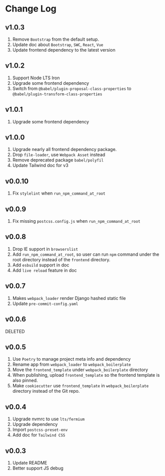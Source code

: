# Change Log

## v1.0.3

1. Remove `Bootstrap` from the default setup.
2. Update doc about `Bootstrap`, `SWC`, `React`, `Vue`
6. Update frontend dependency to the latest version

## v1.0.2

1. Support Node LTS Iron
2. Upgrade some frontend dependency
3. Switch from `@babel/plugin-proposal-class-properties` to `@babel/plugin-transform-class-properties`

## v1.0.1

1. Upgrade some frontend dependency

## v1.0.0

1. Upgrade nearly all frontend dependency package.
1. Drop `file-loader`, use `Webpack Asset` instead
1. Remove deprecated package `babel/polyfil`
1. Update Tailwind doc for v3

## v0.0.10

1. Fix `stylelint` when `run_npm_command_at_root`

## v0.0.9

1. Fix missing `postcss.config.js` when `run_npm_command_at_root`

## v0.0.8

1. Drop IE support in `browserslist`
1. Add `run_npm_command_at_root`, so user can run `npm` command under the root directory instead of the `frontend` directory.
1. Add `esbuild` support in doc
1. Add `live reload` feature in doc

## v0.0.7

1. Makes `webpack_loader` render Django hashed static file
1. Update `pre-commit-config.yaml`

## v0.0.6

DELETED

## v0.0.5

1. Use `Poetry` to manage project meta info and dependency
1. Rename app from `webpack_loader` to `webpack_boilerplate`
1. Move the `frontend_template` under `webpack_boilerplate` directory
1. When publishing, upload `frontend_template` so the frontend template is also pinned.
1. Make `cookiecutter` use `frontend_template` in `webpack_boilerplate` directory instead of the Git repo.

## v0.0.4

1. Upgrade nvmrc to use `lts/fermium`
1. Upgrade dependency
1. Import `postcss-preset-env`
1. Add doc for `Tailwind CSS`

## v0.0.3

1. Update README
1. Better support JS debug

